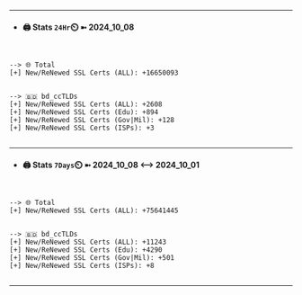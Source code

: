 

---
- #### 🖨️ **Stats** `24Hr`⏲️ ➼ 2024_10_08
```console


--> 🌐 Total
[+] New/ReNewed SSL Certs (ALL): +16650093


--> 🇧🇩 bd_ccTLDs
[+] New/ReNewed SSL Certs (ALL): +2608
[+] New/ReNewed SSL Certs (Edu): +894
[+] New/ReNewed SSL Certs (Gov|Mil): +128
[+] New/ReNewed SSL Certs (ISPs): +3


```

---
- #### 🖨️ **Stats** `7Days`⏲️ ➼ 2024_10_08 <--> 2024_10_01
```console


--> 🌐 Total
[+] New/ReNewed SSL Certs (ALL): +75641445


--> 🇧🇩 bd_ccTLDs
[+] New/ReNewed SSL Certs (ALL): +11243
[+] New/ReNewed SSL Certs (Edu): +4290
[+] New/ReNewed SSL Certs (Gov|Mil): +501
[+] New/ReNewed SSL Certs (ISPs): +8


```

---

